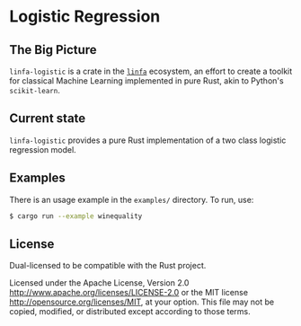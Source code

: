 # Logistic Regression

## The Big Picture

`linfa-logistic` is a crate in the [`linfa`](https://crates.io/crates/linfa) ecosystem, an effort to create a toolkit for classical Machine Learning implemented in pure Rust, akin to Python's `scikit-learn`.

## Current state
`linfa-logistic` provides a pure Rust implementation of a two class logistic regression model. 

## Examples
There is an usage example in the `examples/` directory. To run, use:

```bash
$ cargo run --example winequality
```

## License
Dual-licensed to be compatible with the Rust project.

Licensed under the Apache License, Version 2.0 <http://www.apache.org/licenses/LICENSE-2.0> or the MIT license <http://opensource.org/licenses/MIT>, at your option. This file may not be copied, modified, or distributed except according to those terms.
